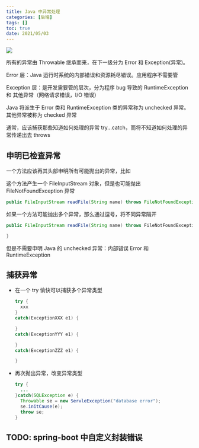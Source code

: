 ```yaml
---
title: Java 中异常处理
categories: [后端]
tags: []
toc: true
date: 2021/05/03
---
```


![](/images/java/error-system.png)

所有的异常由 Throwable 继承而来，在下一级分为 Error 和 Exception(异常)。

Error 层：Java 运行时系统的内部错误和资源耗尽错误。应用程序不需要管

Exception 层：是开发需要管的层次，分为程序 bug 导致的 RuntimeException 和 其他异常（网络请求错误，I/O 错误）

Java 将派生于 Error 类和 RuntimeException 类的异常称为 unchecked 异常。其他异常被称为 checked 异常

通常，应该捕获那些知道如何处理的异常 try...catch，而将不知道如何处理的异常传递出去 throws

<!-- more -->

## 申明已检查异常

一个方法应该再其头部申明所有可能抛出的异常，比如

这个方法产生一个 FileInputStream 对象，但是也可能抛出 FileNotFoundException 异常

```java
public FileInputStream readFile(String name) throws FileNotFoundException
```

如果一个方法可能抛出多个异常，那么通过逗号，将不同异常隔开

```java
public FileInputStream readFile(String name) throws FileNotFoundException， EOFException, xxxException {

}
```

但是不需要申明 Java 的 unchecked 异常：内部错误 Error 和 RuntimeException

## 捕获异常

- 在一个 try 愉快可以捕获多个异常类型

  ```java
  try {
    xxx
  }
  catch(ExceptionXXX e1) {

  }
  catch(ExceptionYYY e1) {

  }
  catch(ExceptionZZZ e1) {

  }
  ```

* 再次抛出异常，改变异常类型
  ```java
  try {
    ...
  }catch(SQLException e) {
    Throwable se = new ServleException("database error");
    se.initCause(e);
    throw se;
  }
  ```

## TODO: spring-boot 中自定义封装错误

